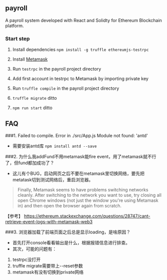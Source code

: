 ## payroll
A payroll system developed with React and Solidty for Ethereum Blockchain platform.

### Start step
1. Install dependencies `npm install -g truffle ethereumjs-testrpc`

1. Install [Metamask](https://metamask.io/)

1. Run `testrpc`  in the payroll project directory

1. Add first account in testrpc to Metamask by importing private key

1. Run `truffle compile` in the payroll project directory

1. `truffle migrate` ditto

1. `npm run start` ditto

## FAQ
###1. Failed to compile. Error in ./src/App.js Module not found: 'antd' 

* 需要安装antd库 `npm install antd --save`

###2. 为什么我addFund不用metamask能fire event，用了metamask就不行了，但fund都加成功了？  
* 这儿有个BUG，启动网页之后不要在metamask里切换网络，要先把metatask切到测试网络后，重启浏览器。 
> Finally, Metamask seems to have problems switching networks cleanly. After switching to the network you want to use, try closing all open Chrome windows (not just the window you're using Metamask in) and then open the browser again from scratch. 

【参考】 https://ethereum.stackexchange.com/questions/28747/cant-retrieve-event-logs-with-metamask-web3 

###3. 浏览器加载了前端页面之后总是显示loading，是啥原因？ 
* 首先打开console看看输出是什么，根据报错信息进行排查。 
* 其次，可能的问题有：
1. testrpc没打开 
2. truffle migrate需要带上--reset参数 
3. metamask有没有切换到private网络 


